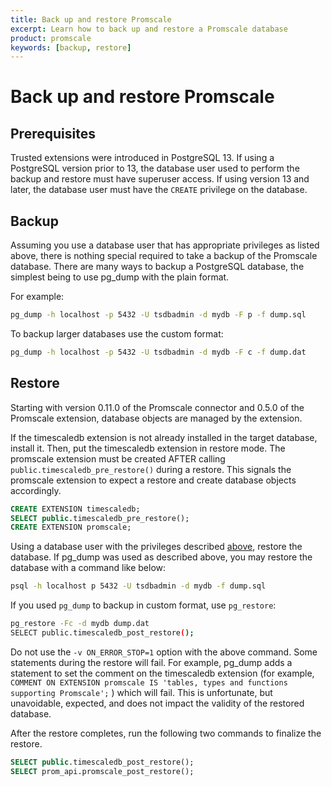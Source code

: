 ```yaml
---
title: Back up and restore Promscale
excerpt: Learn how to back up and restore a Promscale database
product: promscale
keywords: [backup, restore]
---
```


# Back up and restore Promscale

## Prerequisites

Trusted extensions were introduced in PostgreSQL 13. If using a PostgreSQL 
version prior to 13, the database user used to perform the backup and restore 
must have superuser access. If using version 13 and later, the database user 
must have the `CREATE` privilege on the database.

## Backup

Assuming you use a database user that has appropriate privileges as listed 
above, there is nothing special required to take a backup of the Promscale 
database. There are many ways to backup a PostgreSQL database, the simplest 
being to use pg_dump with the plain format.

For example:

```bash
pg_dump -h localhost -p 5432 -U tsdbadmin -d mydb -F p -f dump.sql
```
To backup larger databases use the custom format:

```bash
pg_dump -h localhost -p 5432 -U tsdbadmin -d mydb -F c -f dump.dat
```
## Restore

Starting with version 0.11.0 of the Promscale connector and 0.5.0 of the 
Promscale extension, database objects are managed by the extension.

If the timescaledb extension is not already installed in the target database, 
install it. Then, put the timescaledb extension in restore mode. The promscale 
extension must be created AFTER calling `public.timescaledb_pre_restore()` 
during a restore. This signals the promscale extension to expect a restore and 
create database objects accordingly.

```sql
CREATE EXTENSION timescaledb;
SELECT public.timescaledb_pre_restore();
CREATE EXTENSION promscale;
```

Using a database user with the privileges described [above][prerequisites],
restore the database. If pg_dump was used as described above, you may restore
the database with a command like below:

```bash
psql -h localhost p 5432 -U tsdbadmin -d mydb -f dump.sql
```
If you used `pg_dump` to backup in custom format, use `pg_restore`:
```bash
pg_restore -Fc -d mydb dump.dat
SELECT public.timescaledb_post_restore();
```

Do not use the `-v ON_ERROR_STOP=1` option with the above command. Some 
statements during the restore will fail. For example, pg_dump adds a statement
to set the comment on the timescaledb extension (for example,
`COMMENT ON EXTENSION promscale IS 'tables, types and functions supporting Promscale';`
) which will fail. This is unfortunate, but unavoidable, expected, and does not impact 
the validity of the restored database.

After the restore completes, run the following two commands to finalize the
restore.

```sql
SELECT public.timescaledb_post_restore();
SELECT prom_api.promscale_post_restore();
```

[prerequisites]: #prerequisites
